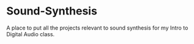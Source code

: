 # Sound-Synthesis

A place to put all the projects relevant to sound synthesis for my Intro to Digital Audio class.
